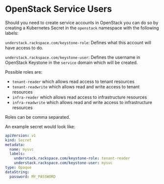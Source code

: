 # OpenStack Service Users

Should you need to create service accounts in OpenStack you can do so
by creating a Kubernetes Secret in the `openstack` namespace with
the following labels:

`understack.rackspace.com/keystone-role`:
  Defines what this account will have access to do.

`understack.rackspace.com/keystone-user`:
  Defines the username in OpenStack Keystone in the `service` domain
  which will be created.

Possible roles are:

- `tenant-reader` which allows read access to tenant resources
- `tenant-readwrite` which allows read and write access to tenant resources
- `infra-reader` which allows read access to infrastructure resources
- `infra-readwrite` which allows read and write access to infrastructure resources

Roles can be comma separated.

An example secret would look like:

```yaml
apiVersion: v1
kind: Secret
metadata:
  name: mysvc
  labels:
    understack.rackspace.com/keystone-role: tenant-reader
    understack.rackspace.com/keystone-user: mysvc
type: Opaque
dataString:
  password: MY_PASSWORD
```
